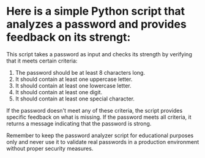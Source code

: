# Here is a simple Python script that analyzes a password and provides feedback on its strengt:

This script takes a password as input and checks its strength by verifying that it meets certain criteria:

1. The password should be at least 8 characters long.
2. It should contain at least one uppercase letter.
3. It should contain at least one lowercase letter.
4. It should contain at least one digit.
5. It should contain at least one special character.

If the password doesn't meet any of these criteria, the script provides specific feedback on what is missing. If the password meets all criteria, it returns a message indicating that the password is strong.

Remember to keep the password analyzer script for educational purposes only and never use it to validate real passwords in a production environment without proper security measures.
